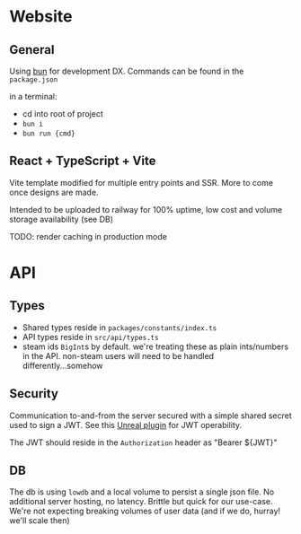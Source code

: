 # Website

## General

Using [bun](https://bun.sh/) for development DX. Commands can be found in the `package.json`

in a terminal:
- cd into root of project
- `bun i`
- `bun run {cmd}`

## React + TypeScript + Vite

Vite template modified for multiple entry points and SSR. More to come once designs are made.

Intended to be uploaded to railway for 100% uptime, low cost and volume storage availability (see DB)

TODO: render caching in production mode

# API

## Types

- Shared types reside in `packages/constants/index.ts`
- API types reside in `src/api/types.ts`
- steam ids `BigInt`s by default. we're treating these as plain ints/numbers in the API. non-steam users will need to be handled differently...somehow

## Security

Communication to-and-from the server secured with a simple shared secret used to sign a JWT. See this [Unreal plugin](https://www.unrealengine.com/marketplace/en-US/product/easy-jwt) for JWT operability.

The JWT should reside in the `Authorization` header as "Bearer ${JWT}"

## DB

The db is using `lowdb` and a local volume to persist a single json file. No additional server hosting, no latency. Brittle but quick for our use-case. We're not expecting breaking volumes of user data (and if we do, hurray! we'll scale then)